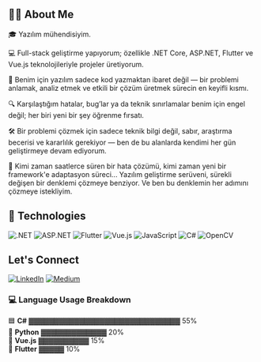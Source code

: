 ## 👩‍💻 About Me

🎓 Yazılım mühendisiyim.

💻 Full-stack geliştirme yapıyorum; özellikle .NET Core, ASP.NET, Flutter ve Vue.js teknolojileriyle projeler üretiyorum.

🚀 Benim için yazılım sadece kod yazmaktan ibaret değil — bir problemi anlamak, analiz etmek ve etkili bir çözüm üretmek sürecin en keyifli kısmı.

🔍 Karşılaştığım hatalar, bug’lar ya da teknik sınırlamalar benim için engel değil; her biri yeni bir şey öğrenme fırsatı.

🛠️ Bir problemi çözmek için sadece teknik bilgi değil, sabır, araştırma becerisi ve kararlılık gerekiyor — ben de bu alanlarda kendimi her gün geliştirmeye devam ediyorum.

📌 Kimi zaman saatlerce süren bir hata çözümü, kimi zaman yeni bir framework'e adaptasyon süreci... Yazılım geliştirme serüveni, sürekli değişen bir denklemi çözmeye benziyor. Ve ben bu denklemin her adımını çözmeye istekliyim.

## 🧠 Technologies 

![.NET](https://img.shields.io/badge/-.NET-512BD4?style=flat&logo=dotnet&logoColor=white)
![ASP.NET](https://img.shields.io/badge/-ASP.NET-5C2D91?style=flat&logo=.net&logoColor=white)
![Flutter](https://img.shields.io/badge/-Flutter-02569B?style=flat&logo=flutter&logoColor=white)
![Vue.js](https://img.shields.io/badge/-Vue.js-4FC08D?style=flat&logo=vue.js&logoColor=white)
![JavaScript](https://img.shields.io/badge/-JavaScript-F7DF1E?style=flat&logo=javascript&logoColor=black)
![C#](https://img.shields.io/badge/-CSharp-239120?style=flat&logo=c-sharp&logoColor=white)
![OpenCV](https://img.shields.io/badge/-OpenCV-5C3EE8?style=flat&logo=opencv&logoColor=white)

## Let's Connect
[![LinkedIn](https://img.shields.io/badge/-LinkedIn-blue?style=flat&logo=linkedin&logoColor=white)](https://www.linkedin.com/in/azime-tolumo%C4%9Flu/)
[![Medium](https://img.shields.io/badge/-Medium-black?style=flat&logo=medium&logoColor=white)](https://medium.com/@tolumogluazime2)


### 💻 Language Usage Breakdown

🟦 **C#**        ▓▓▓▓▓▓▓▓▓▓▓▓▓▓▓▓▓▓▓▓▓▓▓▓▓▓▓▓▓▓   55%  
🐍 **Python**    ▓▓▓▓▓▓▓▓▓▓▓▓▓                     20%  
💚 **Vue.js**    ▓▓▓▓▓▓▓▓▓▓                        15%  
💙 **Flutter**   ▓▓▓▓▓                             10%

